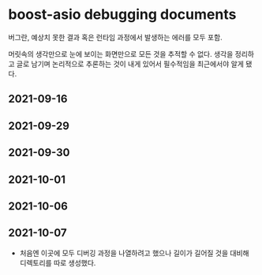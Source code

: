 # boost-asio debugging documents

버그란, 예상치 못한 결과 혹은 런타임 과정에서 발생하는 에러를 모두 포함.

머릿속의 생각만으로 눈에 보이는 화면만으로 모든 것을 추적할 수 없다. 생각을 정리하고 글로 남기며 논리적으로 추론하는 것이 내게 있어서 필수적임을 최근에서야 알게 됐다.



## 2021-09-16

## 2021-09-29

## 2021-09-30

## 2021-10-01

## 2021-10-06

## 2021-10-07

- 처음엔 이곳에 모두 디버깅 과정을 나열하려고 했으나 길이가 길어질 것을 대비해 디렉토리를 따로 생성했다.

